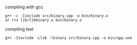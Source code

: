 compiling with gcc
```
g++ -c -Iinclude src/binary.cpp -o bin/binary.o
ar rcs lib/libbinary.a bin/binary.o
```

compiling test
```
g++ -Iinclude -Llib -lbinary src/binary.cpp -o bin/app.exe
```